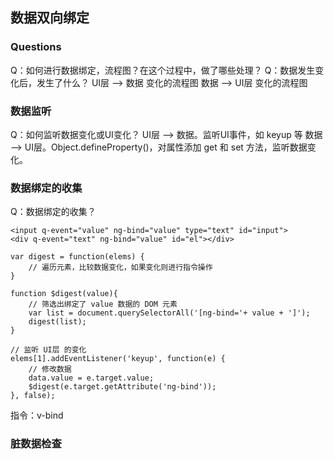 ## 数据双向绑定

### Questions
Q：如何进行数据绑定，流程图？在这个过程中，做了哪些处理？
Q：数据发生变化后，发生了什么？
    UI层 --> 数据 变化的流程图
    数据 --> UI层 变化的流程图

### 数据监听
Q：如何监听数据变化或UI变化？
UI层 --> 数据。监听UI事件，如 keyup 等
数据 --> UI层。Object.defineProperty()，对属性添加 get 和 set 方法，监听数据变化。

### 数据绑定的收集
Q：数据绑定的收集？  
```
<input q-event="value" ng-bind="value" type="text" id="input">
<div q-event="text" ng-bind="value" id="el"></div>

var digest = function(elems) {
    // 遍历元素，比较数据变化，如果变化则进行指令操作
}

function $digest(value){
    // 筛选出绑定了 value 数据的 DOM 元素
    var list = document.querySelectorAll('[ng-bind='+ value + ']');
    digest(list);
}

// 监听 UI层 的变化
elems[1].addEventListener('keyup', function(e) {
    // 修改数据
    data.value = e.target.value;
    $digest(e.target.getAttribute('ng-bind'));
}, false);
```
指令：v-bind


### 脏数据检查